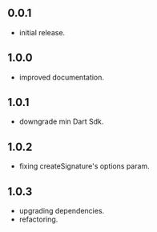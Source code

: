 ## 0.0.1

* initial release.


## 1.0.0

* improved documentation.


## 1.0.1

* downgrade min Dart Sdk.


## 1.0.2

* fixing createSignature's options param.

## 1.0.3

* upgrading dependencies.
* refactoring.
